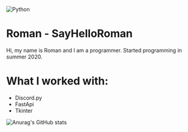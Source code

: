 ![Python](https://camo.githubusercontent.com/338f53e73cbbe5f114781e48dfcd44c1085b52d55b3aaa8d03273f2ff8920983/68747470733a2f2f696d672e736869656c64732e696f2f62616467652f2d507974686f6e2d2532333030373561383f6c6f676f3d707974686f6e266c6f676f436f6c6f723d7768697465267374796c653d666c61742d737175617265)

# Roman - SayHelloRoman

Hi, my name is Roman and I am a programmer. Started programming in summer 2020.

# What I worked with:
- Discord.py
- FastApi
- Tkinter

![Anurag's GitHub stats](https://github-readme-stats.vercel.app/api?username=SayHelloRoman&show_icons=true&theme=radical)
